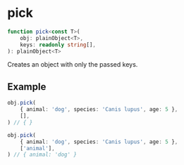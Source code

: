 # pick

```ts
function pick<const T>(
    obj: plainObject<T>,
    keys: readonly string[],
): plainObject<T>
```

Creates an object with only the passed keys.

## Example

```ts
obj.pick(
    { animal: 'dog', species: 'Canis lupus', age: 5 },
    [],
) // { }
```

```ts
obj.pick(
    { animal: 'dog', species: 'Canis lupus', age: 5 },
    ['animal'],
) // { animal: 'dog' }
```
